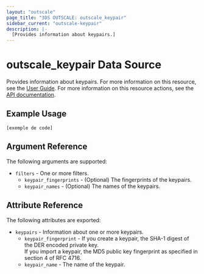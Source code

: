 ```yaml
---
layout: "outscale"
page_title: "3DS OUTSCALE: outscale_keypair"
sidebar_current: "outscale-keypair"
description: |-
  [Provides information about keypairs.]
---
```


# outscale_keypair Data Source

Provides information about keypairs.
For more information on this resource, see the [User Guide](https://wiki.outscale.net/display/EN/About+Keypairs).
For more information on this resource actions, see the [API documentation](https://docs-beta.outscale.com/#3ds-outscale-api-keypair).

## Example Usage

```hcl
[exemple de code]
```

## Argument Reference

The following arguments are supported:

* `filters` - One or more filters.
  * `keypair_fingerprints` - (Optional) The fingerprints of the keypairs.
  * `keypair_names` - (Optional) The names of the keypairs.

## Attribute Reference

The following attributes are exported:

* `keypairs` - Information about one or more keypairs.
  * `keypair_fingerprint` - If you create a keypair, the SHA-1 digest of the DER encoded private key.<br />
If you import a keypair, the MD5 public key fingerprint as specified in section 4 of RFC 4716.
  * `keypair_name` - The name of the keypair.
